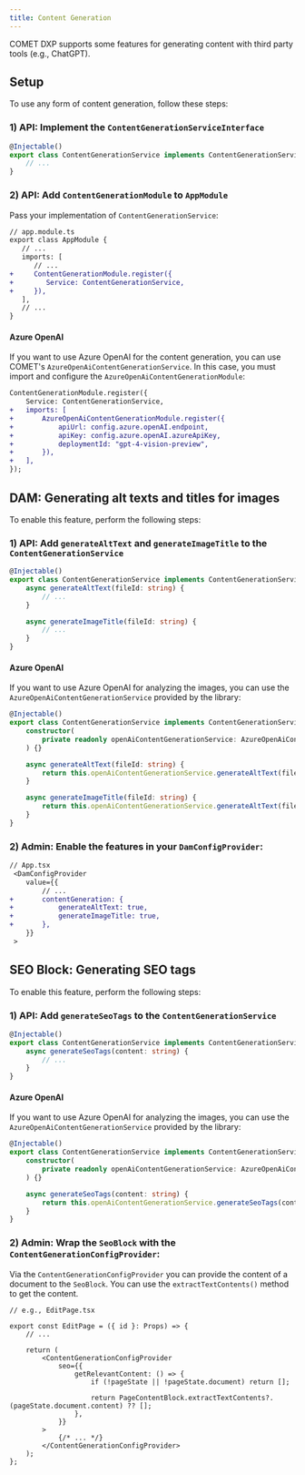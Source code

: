 ```yaml
---
title: Content Generation
---
```


COMET DXP supports some features for generating content with third party tools (e.g., ChatGPT).

## Setup

To use any form of content generation, follow these steps:

### 1) API: Implement the `ContentGenerationServiceInterface`

```ts
@Injectable()
export class ContentGenerationService implements ContentGenerationServiceInterface {
    // ...
}
```

### 2) API: Add `ContentGenerationModule` to `AppModule`

Pass your implementation of `ContentGenerationService`:

```diff
// app.module.ts
export class AppModule {
   // ...
   imports: [
      // ...
+     ContentGenerationModule.register({
+        Service: ContentGenerationService,
+     }),
   ],
   // ...
}

```

#### Azure OpenAI

If you want to use Azure OpenAI for the content generation, you can use COMET's `AzureOpenAiContentGenerationService`.
In this case, you must import and configure the `AzureOpenAiContentGenerationModule`:

```diff
ContentGenerationModule.register({
    Service: ContentGenerationService,
+   imports: [
+       AzureOpenAiContentGenerationModule.register({
+           apiUrl: config.azure.openAI.endpoint,
+           apiKey: config.azure.openAI.azureApiKey,
+           deploymentId: "gpt-4-vision-preview",
+       }),
+   ],
});
```

## DAM: Generating alt texts and titles for images

To enable this feature, perform the following steps:

### 1) API: Add `generateAltText` and `generateImageTitle` to the `ContentGenerationService`

```ts
@Injectable()
export class ContentGenerationService implements ContentGenerationServiceInterface {
    async generateAltText(fileId: string) {
        // ...
    }

    async generateImageTitle(fileId: string) {
        // ...
    }
}
```

#### Azure OpenAI

If you want to use Azure OpenAI for analyzing the images, you can use the `AzureOpenAiContentGenerationService` provided by the library:

```ts
@Injectable()
export class ContentGenerationService implements ContentGenerationServiceInterface {
    constructor(
        private readonly openAiContentGenerationService: AzureOpenAiContentGenerationService,
    ) {}

    async generateAltText(fileId: string) {
        return this.openAiContentGenerationService.generateAltText(fileId);
    }

    async generateImageTitle(fileId: string) {
        return this.openAiContentGenerationService.generateAltText(fileId);
    }
}
```

### 2) Admin: Enable the features in your `DamConfigProvider`:

```diff
// App.tsx
 <DamConfigProvider
    value={{
        // ...
+       contentGeneration: {
+           generateAltText: true,
+           generateImageTitle: true,
+       },
    }}
 >
```

## SEO Block: Generating SEO tags

To enable this feature, perform the following steps:

### 1) API: Add `generateSeoTags` to the `ContentGenerationService`

```ts
@Injectable()
export class ContentGenerationService implements ContentGenerationServiceInterface {
    async generateSeoTags(content: string) {
        // ...
    }
}
```

#### Azure OpenAI

If you want to use Azure OpenAI for analyzing the images, you can use the `AzureOpenAiContentGenerationService` provided by the library:

```ts
@Injectable()
export class ContentGenerationService implements ContentGenerationServiceInterface {
    constructor(
        private readonly openAiContentGenerationService: AzureOpenAiContentGenerationService,
    ) {}

    async generateSeoTags(content: string) {
        return this.openAiContentGenerationService.generateSeoTags(content);
    }
}
```

### 2) Admin: Wrap the `SeoBlock` with the `ContentGenerationConfigProvider`:

Via the `ContentGenerationConfigProvider` you can provide the content of a document to the `SeoBlock`.
You can use the `extractTextContents()` method to get the content.

```tsx
// e.g., EditPage.tsx

export const EditPage = ({ id }: Props) => {
    // ...

    return (
        <ContentGenerationConfigProvider
            seo={{
                getRelevantContent: () => {
                    if (!pageState || !pageState.document) return [];

                    return PageContentBlock.extractTextContents?.(pageState.document.content) ?? [];
                },
            }}
        >
            {/* ... */}
        </ContentGenerationConfigProvider>
    );
};
```
